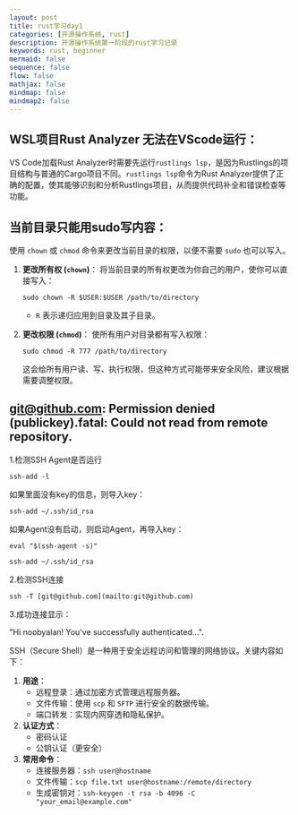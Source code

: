 ```yaml
---
layout: post
title: rust学习day1
categories: [开源操作系统, rust]
description: 开源操作系统第一阶段的rust学习记录
keywords: rust, beginner
mermaid: false
sequence: false
flow: false
mathjax: false
mindmap: false
mindmap2: false
---
```


## WSL项目Rust Analyzer 无法在VScode运行：

VS Code加载Rust Analyzer时需要先运行`rustlings lsp`，是因为Rustlings的项目结构与普通的Cargo项目不同。`rustlings lsp`命令为Rust Analyzer提供了正确的配置，使其能够识别和分析Rustlings项目，从而提供代码补全和错误检查等功能。

## 当前目录只能用sudo写内容：

使用 `chown` 或 `chmod` 命令来更改当前目录的权限，以便不需要 `sudo` 也可以写入。

1. **更改所有权 (`chown`)**：
将当前目录的所有权更改为你自己的用户，使你可以直接写入：
    
    ```
    sudo chown -R $USER:$USER /path/to/directory
    ```
    
    - `R` 表示递归应用到目录及其子目录。
2. **更改权限 (`chmod`)**：
使所有用户对目录都有写入权限：
    
    ```
    sudo chmod -R 777 /path/to/directory
    ```
    
    这会给所有用户读、写、执行权限，但这种方式可能带来安全风险，建议根据需要调整权限。
    

## [git@github.com](mailto:git@github.com): Permission denied (publickey).fatal: Could not read from remote repository.

1.检测SSH Agent是否运行

`ssh-add -l`

如果里面没有key的信息，则导入key：

`ssh-add ~/.ssh/id_rsa`

如果Agent没有启动，则启动Agent，再导入key：

`eval "$(ssh-agent -s)"`

`ssh-add ~/.ssh/id_rsa`

2.检测SSH连接

`ssh -T [git@github.com](mailto:git@github.com)`

3.成功连接显示：

 "Hi noobyalan! You've successfully authenticated...".

SSH（Secure Shell）是一种用于安全远程访问和管理的网络协议。关键内容如下：

1. **用途**：
    - 远程登录：通过加密方式管理远程服务器。
    - 文件传输：使用 `scp` 和 `SFTP` 进行安全的数据传输。
    - 端口转发：实现内网穿透和隐私保护。
2. **认证方式**：
    - 密码认证
    - 公钥认证（更安全）
3. **常用命令**：
    - 连接服务器：`ssh user@hostname`
    - 文件传输：`scp file.txt user@hostname:/remote/directory`
    - 生成密钥对：`ssh-keygen -t rsa -b 4096 -C "your_email@example.com"`
